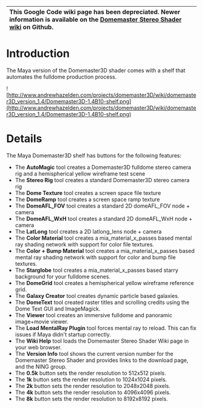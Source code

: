 |  This Google Code wiki page has been depreciated. Newer information is available on the [Domemaster Stereo Shader wiki](https://github.com/zicher3d-org/domemaster-stereo-shader/wiki/_pages) on Github.|
|:--------------------------------------------------------------------------------------------------------------------------------------------------------------------------------------------------------|

# Introduction #

The Maya version of the Domemaster3D shader comes with a shelf that automates the fulldome production process.

![http://www.andrewhazelden.com/projects/domemaster3D/wiki/domemaster3D_version_1.4/Domemaster3D-1.4B10-shelf.png](http://www.andrewhazelden.com/projects/domemaster3D/wiki/domemaster3D_version_1.4/Domemaster3D-1.4B10-shelf.png)

# Details #

The Maya Domemaster3D shelf has buttons for the following features:

  * The **AutoMagic** tool creates a Domemaster3D fulldome stereo camera rig and a hemispherical yellow wireframe test scene
  * The **Stereo Rig** tool creates a standard Domemaster3D stereo camera rig
  * The **Dome Texture** tool creates a screen space file texture
  * The **DomeRamp** tool creates a screen space ramp texture
  * The **DomeAFL\_FOV** tool creates a standard 2D domeAFL\_FOV node + camera
  * The **DomeAFL\_WxH** tool creates a standard 2D domeAFL\_WxH node + camera
  * The **LatLong** tool creates a 2D latlong\_lens node + camera
  * The **Color Material** tool creates a mia\_material\_x\_passes based mental ray shading network with support for color file textures.
  * The **Color + Bump Material** tool creates a mia\_material\_x\_passes based mental ray shading network with support for color and bump file textures.
  * The **Starglobe** tool creates a mia\_material\_x\_passes based starry background for your fulldome scenes.
  * The **DomeGrid** tool creates a hemispherical yellow wireframe reference grid.
  * The **Galaxy Creator** tool creates dynamic particle based galaxies.
  * The **DomeText** tool created raster titles and scrolling credits using the Dome Text GUI and ImageMagick.
  * The **Viewer** tool creates an immersive fulldome and panoramic image+movie viewer.
  * The **Load MentalRay Plugin** tool forces mental ray to reload. This can fix issues if Maya didn't startup correctly.
  * The **Wiki Help** tool loads the Domemaster Stereo Shader Wiki page in your web browser.
  * The **Version Info** tool shows the current version number for the Domemaster Stereo Shader and provides links to the download page, and the NING group.
  * The **0.5k** button sets the render resolution to 512x512 pixels.
  * The **1k** button sets the render resolution to 1024x1024 pixels.
  * The **2k** button sets the render resolution to 2048x2048 pixels.
  * The **4k** button sets the render resolution to 4096x4096 pixels.
  * The **8k** button sets the render resolution to 8192x8192 pixels.